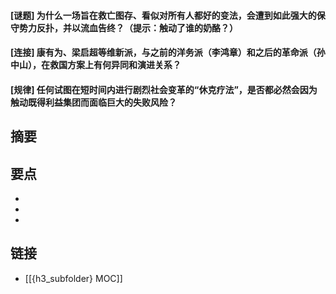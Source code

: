 #### [谜题] 为什么一场旨在救亡图存、看似对所有人都好的变法，会遭到如此强大的保守势力反扑，并以流血告终？（提示：触动了谁的奶酪？）


#### [连接] 康有为、梁启超等维新派，与之前的洋务派（李鸿章）和之后的革命派（孙中山），在救国方案上有何异同和演进关系？


#### [规律] 任何试图在短时间内进行剧烈社会变革的“休克疗法”，是否都必然会因为触动既得利益集团而面临巨大的失败风险？


## 摘要


## 要点

- 
- 
- 

## 链接

- [[{h3_subfolder} MOC]]
